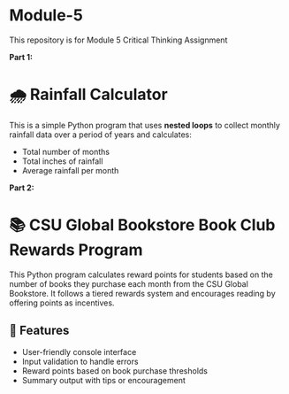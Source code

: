 # Module-5
This repository is for Module 5 Critical Thinking Assignment

**Part 1:**
# 🌧️ Rainfall Calculator

This is a simple Python program that uses **nested loops** to collect monthly rainfall data over a period of years and calculates:

- Total number of months
- Total inches of rainfall
- Average rainfall per month

**Part 2:**

# 📚 CSU Global Bookstore Book Club Rewards Program

This Python program calculates reward points for students based on the number of books they purchase each month from the CSU Global Bookstore. It follows a tiered rewards system and encourages reading by offering points as incentives.

## 🎯 Features

- User-friendly console interface
- Input validation to handle errors
- Reward points based on book purchase thresholds
- Summary output with tips or encouragement
